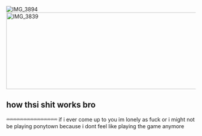 ![IMG_3894](https://github.com/user-attachments/assets/b8f3dbc3-bf16-4f82-87ee-b82997857d40)
<img width="1422" height="204" alt="IMG_3839" src="https://github.com/user-attachments/assets/26cc39c2-c0fd-4bc9-8b54-83f72440c499" />
## how thsi shit works bro
⏔⏔⏔⏔⏔⏔⏔⏔⏔⏔⏔⏔⏔⏔⏔
if i ever come up to you im lonely as fuck or i might not be playing ponytown because i dont feel like playing the game anymore

